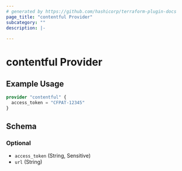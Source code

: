```yaml
---
# generated by https://github.com/hashicorp/terraform-plugin-docs
page_title: "contentful Provider"
subcategory: ""
description: |-
  
---
```


# contentful Provider



## Example Usage

```terraform
provider "contentful" {
  access_token = "CFPAT-12345"
}
```

<!-- schema generated by tfplugindocs -->
## Schema

### Optional

- `access_token` (String, Sensitive)
- `url` (String)
